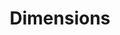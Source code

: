 ---
bigquery: https://console.cloud.google.com/bigquery?p=covid-19-dimensions-ai&page=table&d=data&t=publications
contributors: Digital Science, https://www.digital-science.com/
cost: Free for personal, non-commercial use.
description: Dimensions contains more than 100 million publications, ranging from
  articles published in scholarly journals, books and book chapters, to preprints
  and conference proceedings. All publications are contextualized with linked data
  sets, funding, publications, patents, clinical trials, and policy documents. You
  can also view associated categories, funders, institutions, and researcher profiles.
documentation: https://docs.dimensions.ai/bigquery/index.html
last_edit: 04/13/2022, 10:46:56
location: https://www.dimensions.ai/products/free/
maintained_by: Digital Science, https://www.digital-science.com/
schema_fields:
- investigators
- date_imported_gbq
- research_org_countries
- family_members_ids
- book_title
- resulting_publication_ids
- cited_by_ids
- altmetrics
- license
- funder_org_countries
- aliases
- legal_status
- research_orgs
- jurisdiction
- category_icrp_ct
- issue
- publication_date
- book_series_title
- clinical_trial_ids
- reference_ids
- expiration_date
- funder_countries
- status
- associated_publication_doi
- title
- publication_ids
- family_count
- acknowledgements
- end_date
- date_online
- funding_cny
- gender
- pages
- linkout
- expiration_year
- date_print
- year
- end_year
- category_hra
- language
- category_bra
- application_number
- type
- researcher_ids
- registry
- address
- embargo_date
- categories
- subtitles
- active_years
- original_title
- funder_orgs
- email_address
- publisher
- conditions
- family_id
- associated_publication_arxiv_id
- citations_count
- funding_details
- open_access_categories
- mesh_headings
- source_id
- associated_publication_id
- arxiv_id
- category_hrcs_rac
- repository_id
- funding_gbp
- current_assignee_countries
- journal_lists
- category_rcdc
- funder_org
- funding_eur
- foa_number
- filing_date
- research_org_state_names
- types
- cpc
- granted_date
- category_hrcs_hc
- kind
- inventor_names
- granted_year
- grant_number
- external_ids
- assignee_countries
- funding_nzd
- parent_id
- interventions
- created_date
- original_assignee
- phase
- priority_year
- funding_currency
- supporting_grant_ids
- organisation_details
- research_org_country_names
- established
- funder_org_state_codes
- category_uoa
- description
- wikipedia_url
- ipcr
- current_assignee
- current_assignee_orgs
- funder_org_cities
- conference
- filing_status
- repository_name
- associated_publication_pmid
- links
- original_assignee_countries
- research_org_state_codes
- citations
- associated_grant_ids
- funding_amount
- proceedings_title
- editors
- isbn
- labels
- priority_date
- legal_events
- date
- resulting_publication_doi
- funding_jpy
- metrics
- funding_chf
- citation_string
- start_date
- category_sdg
- date_normal
- brief_title
- research_org_cities
- category_for
- pmid
- date_inserted
- name
- category_icrp_cso
- pmcid
- id
- concepts
- acronym
- eisbn
- patent_ids
- relationships
- funding_usd
- date_modified
- original_assignee_orgs
- start_year
- original_abstract
- journal
- publication_year
- filing_year
- funding_cad
- funding_aud
- mesh_terms
- doi
- acronyms
- assignee_orgs
- funder_org_acronyms
- authors
- volume
- abstract
- research_org_city_names
- repository_url
- open_access_categories_v2
shortname: dimensions
tags:
- scholarly literature
- patents
- funding
- clinical trials
- academic profiles
terms_of_use: 'Use of both the Dimensions COVID-19 dataset and full Dimensions dataset
  are subject to the Dimensions Terms of use: https://www.dimensions.ai/policies-terms-legal '
title: Dimensions
uuid: dcff88bd-fe6b-4fdb-8159-809bf9d7bc1c
---